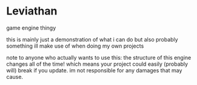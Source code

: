 # Leviathan
game engine thingy

this is mainly just a demonstration of what i can do
but also probably something ill make use of when doing my own projects

note to anyone who actually wants to use this: the structure of this engine changes all of the time! which means your project could easily (probably will) break if you update. im not responsible for any damages that may cause.
